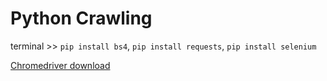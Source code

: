 # Python Crawling  
terminal >> `pip install bs4`, `pip install requests`, `pip install selenium`

[Chromedriver download](https://chromedriver.chromium.org/)


